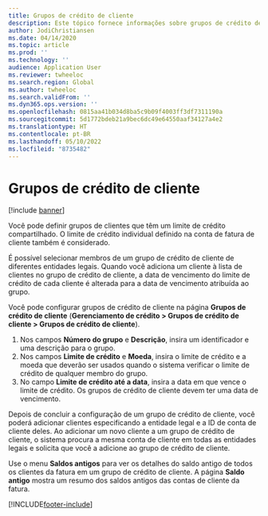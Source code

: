 ```yaml
---
title: Grupos de crédito de cliente
description: Este tópico fornece informações sobre grupos de crédito de cliente.
author: JodiChristiansen
ms.date: 04/14/2020
ms.topic: article
ms.prod: ''
ms.technology: ''
audience: Application User
ms.reviewer: twheeloc
ms.search.region: Global
ms.author: twheeloc
ms.search.validFrom: ''
ms.dyn365.ops.version: ''
ms.openlocfilehash: 0815aa41b034d8ba5c9b09f4003ff3df7311190a
ms.sourcegitcommit: 5d1772bdeb21a9bec6dc49e64550aaf34127a4e2
ms.translationtype: HT
ms.contentlocale: pt-BR
ms.lasthandoff: 05/10/2022
ms.locfileid: "8735482"
---
```

# <a name="customer-credit-groups"></a>Grupos de crédito de cliente

[!include [banner](../includes/banner.md)]

Você pode definir grupos de clientes que têm um limite de crédito compartilhado. O limite de crédito individual definido na conta de fatura de cliente também é considerado.

É possível selecionar membros de um grupo de crédito de cliente de diferentes entidades legais. Quando você adiciona um cliente à lista de clientes no grupo de crédito de cliente, a data de vencimento do limite de crédito de cada cliente é alterada para a data de vencimento atribuída ao grupo.

Você pode configurar grupos de crédito de cliente na página **Grupos de crédito de cliente** (**Gerenciamento de crédito \> Grupos de crédito de cliente \> Grupos de crédito de cliente**).

1. Nos campos **Número do grupo** e **Descrição**, insira um identificador e uma descrição para o grupo.
2. Nos campos **Limite de crédito** e **Moeda**, insira o limite de crédito e a moeda que deverão ser usados quando o sistema verificar o limite de crédito de qualquer membro do grupo.
3. No campo **Limite de crédito até a data**, insira a data em que vence o limite de crédito. Os grupos de crédito de cliente devem ter uma data de vencimento.

Depois de concluir a configuração de um grupo de crédito de cliente, você poderá adicionar clientes especificando a entidade legal e a ID de conta de cliente deles. Ao adicionar um novo cliente a um grupo de crédito de cliente, o sistema procura a mesma conta de cliente em todas as entidades legais e solicita que você a adicione ao grupo de crédito de cliente.

Use o menu **Saldos antigos** para ver os detalhes do saldo antigo de todos os clientes da fatura em um grupo de crédito de cliente. A página **Saldo antigo** mostra um resumo dos saldos antigos das contas de cliente da fatura.


[!INCLUDE[footer-include](../../includes/footer-banner.md)]

